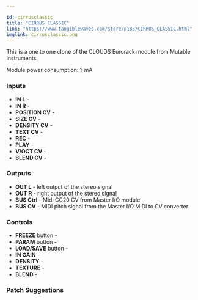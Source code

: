 ```yaml
---

id: cirrusclassic
title: "CIRRUS CLASSIC"
link: "https://www.tangiblewaves.com/store/p185/CIRRUS_CLASSIC.html"
imglink: cirrusclassic.png
---
```





This is a one to one clone of the CLOUDS Eurorack module from Mutable Instruments.

Module power consumption: ? mA



### Inputs

*   **IN L** -
*   **IN R** -
*   **POSITION CV** -
*   **SIZE CV** -
*   **DENSITY CV** -
*   **TEXT CV** -
*   **REC** -
*   **PLAY** -
*   **V/OCT CV** -
*   **BLEND CV** -

### Outputs

*   **OUT L** - left output of the stereo signal
*   **OUT R** - right output of the stereo signal
*   **BUS Ctrl** - Midi CC20 CV from Master I/O module
*   **BUS CV** - MIDI pitch signal from the Master I/O MIDI to CV converter

### Controls

*   **FREEZE** button -
*   **PARAM** button -
*   **LOAD/SAVE** button -
*   **IN GAIN** -
*   **DENSITY** -
*   **TEXTURE** -
*   **BLEND** -

### Patch Suggestions



